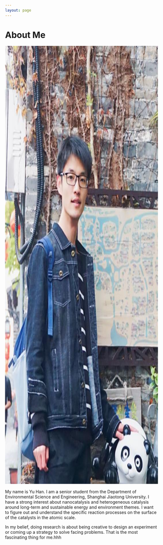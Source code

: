```yaml
---
layout: page
---
```


# About Me

<img src="/images/mmexport1523106791576.jpg" class="floatpic" width="1080" height="1440">

My name is Yu Han. I am a senior student from the Department of Environmental Science and Engineering, Shanghai Jiaotong University. I have a strong interest about nanocatalysis and heterogeneous catalysis around long-term and sustainable energy and environment themes. I want to figure out and understand the specific reaction processes on the surface of the catalysts in the atomic scale.

In my belief, doing research is about being creative to design an experiment or coming up a strategy to solve facing problems. That is the most fascinating thing for me.hhh

<script type="text/javascript" id="clustrmaps" src="//cdn.clustrmaps.com/map_v2.js?d=LxPP3KEzl1CH0gjFfWYHLifksDHauHSymsyBvwTWVsA&cl=ffffff&w=a"></script>







